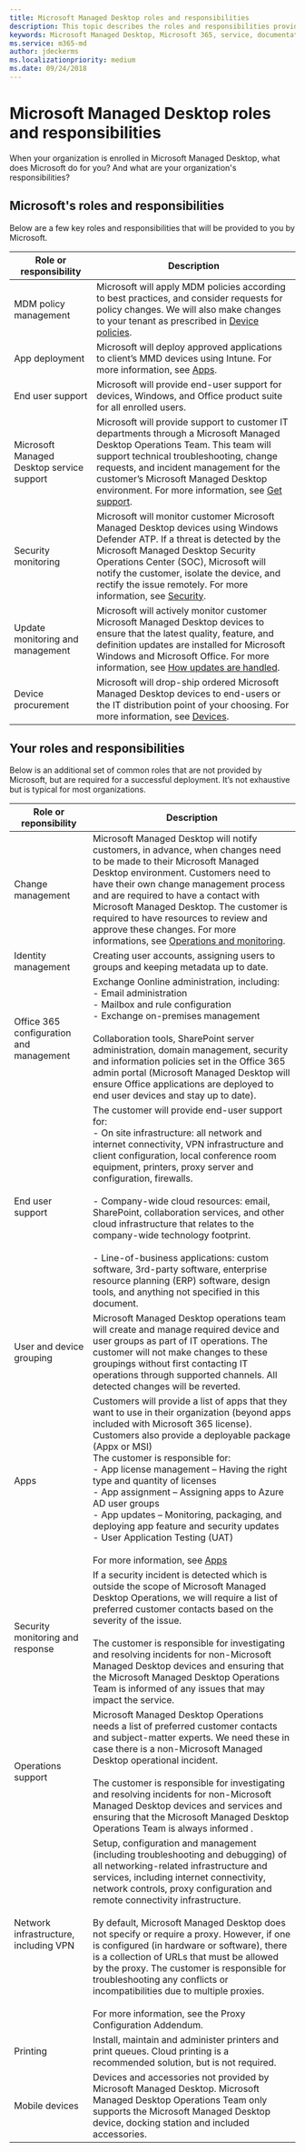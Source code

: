 ```yaml
---
title: Microsoft Managed Desktop roles and responsibilities
description: This topic describes the roles and responsibilities provided by Microsoft for Microsoft Managed Desktop. 
keywords: Microsoft Managed Desktop, Microsoft 365, service, documentation
ms.service: m365-md
author: jdeckerms
ms.localizationpriority: medium
ms.date: 09/24/2018
---
```


# Microsoft Managed Desktop roles and responsibilities


<!--This topic is the target for a "Learn more" link in the Admin Portal (aka.ms/admin-access); do not delete.-->
<!-- from Roles and responsibilities -->

When your organization is enrolled in Microsoft Managed Desktop, what does Microsoft do for you? And what are your organization's responsibilities?

## Microsoft's roles and responsibilities

Below are a few key roles and responsibilities that will be provided to you by Microsoft.

Role or responsibility | Description
--- | ---
MDM policy management | Microsoft will apply MDM policies according to best practices, and consider requests for policy changes. We will also make changes to your tenant as prescribed in [Device policies](../get-started/device-policies.md).
App deployment | Microsoft will deploy approved applications to client’s MMD devices using Intune. For more information, see [Apps](../get-started/apps.md). 
End user support | Microsoft will provide end-user support for devices, Windows, and Office product suite for all enrolled users. 
Microsoft Managed Desktop service support | Microsoft will provide support to customer IT departments through a Microsoft Managed Desktop Operations Team. This team will support technical troubleshooting, change requests, and incident management for the customer’s Microsoft Managed Desktop environment. For more information, see [Get support](../working-with-managed-desktop/support.md).
Security monitoring | Microsoft will monitor customer Microsoft Managed Desktop devices using Windows Defender ATP. If a threat is detected by the Microsoft Managed Desktop Security Operations Center (SOC), Microsoft will notify the customer, isolate the device, and rectify the issue remotely. For more information, see [Security](../get-started/security.md).
Update monitoring and management | Microsoft will actively monitor customer Microsoft Managed Desktop devices to ensure that the latest quality, feature, and definition updates are installed for Microsoft Windows and Microsoft Office. For more information, see [How updates are handled](../working-with-managed-desktop/updates.md).
Device procurement | Microsoft will drop-ship ordered Microsoft Managed Desktop devices to end-users or the IT distribution point of your choosing. For more information, see [Devices](../get-started/devices.md).

## Your roles and responsibilities

Below is an additional set of common roles that are not provided by Microsoft, but are required for a successful deployment. It’s not exhaustive but is typical for most organizations. 

Role or reponsibility | Description
--- | ---
Change management | Microsoft Managed Desktop will notify customers, in advance, when changes need to be made to their Microsoft Managed Desktop environment. Customers need to have their own change management process and are required to have a contact with Microsoft Managed Desktop. The customer is required to have resources to review and approve these changes. For more informations, see [Operations and monitoring](../working-with-managed-desktop/operations-and-monitoring.md).  
Identity management | Creating user accounts, assigning users to groups and keeping metadata up to date. 
Office 365 configuration and management | Exchange Oonline administration, including:<br>- Email administration<br>- Mailbox and rule configuration<br>- Exchange on-premises management<br><br>Collaboration tools, SharePoint server administration, domain management, security and information policies set in the Office 365 admin portal (Microsoft Managed Desktop will ensure Office applications are deployed to end user devices and stay up to date). 
End user support | The customer will provide end-user support for: <br>- On site infrastructure: all network and internet connectivity, VPN infrastructure and client configuration, local conference room equipment, printers, proxy server and configuration, firewalls.<br><br>- Company-wide cloud resources: email, SharePoint, collaboration services, and other cloud infrastructure that relates to the company-wide technology footprint.<br><br>- Line-of-business applications: custom software, 3rd-party software, enterprise resource planning (ERP) software, design tools, and anything not specified in this document.
User and device grouping | Microsoft Managed Desktop operations team will create and manage required device and user groups as part of IT operations. The customer will not make changes to these groupings without first contacting IT operations through supported channels. All detected changes will be reverted.
Apps | Customers will provide a list of apps that they want to use in their organization (beyond apps included with Microsoft 365 license). Customers also provide a deployable package (Appx or MSI)<br>The customer is responsible for:<br>- App license management – Having the right type and quantity of licenses<br>- App assignment – Assigning apps to Azure AD user groups<br>- App updates – Monitoring, packaging, and deploying app feature and security updates<br>- User Application Testing (UAT)<br><br>For more information, see [Apps](../get-started/apps.md)
Security monitoring and response | If a security incident is detected which is outside the scope of Microsoft Managed Desktop Operations, we will require a list of preferred customer contacts based on the severity of the issue.<br><br>The customer is responsible for investigating and resolving incidents for non-Microsoft Managed Desktop devices and ensuring that the Microsoft Managed Desktop Operations Team is informed of any issues that may impact the service.
Operations support | Microsoft Managed Desktop Operations needs a list of preferred customer contacts and subject-matter experts. We need these in case there is a non-Microsoft Managed Desktop operational incident. <br><br>The customer is responsible for investigating and resolving incidents for non-Microsoft Managed Desktop devices and services and ensuring that the Microsoft Managed Desktop Operations Team is always informed .
Network infrastructure, including VPN | Setup, configuration and management (including troubleshooting and debugging) of all networking-related infrastructure and services, including internet connectivity, network controls, proxy configuration and remote connectivity infrastructure.<br><br>By default, Microsoft Managed Desktop does not specify or require a proxy. However, if one is configured (in hardware or software), there is a collection of URLs that must be allowed by the proxy. The customer is responsible for troubleshooting any conflicts or incompatibilities due to multiple proxies.<br><br>For more information, see the Proxy Configuration Addendum.
Printing | Install, maintain and administer printers and print queues. Cloud printing is a recommended solution, but is not required. 
Mobile devices | Devices and accessories not provided by Microsoft Managed Desktop. Microsoft Managed Desktop Operations Team only supports the Microsoft Managed Desktop device, docking station and included accessories.





